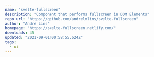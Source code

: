 ```yaml
---
name: "svelte-fullscreen"
description: "Component that performs fullscreen in DOM Elements"
repo_url: "https://github.com/andrelmlins/svelte-fullscreen"
author: "André Lins"
homepage: "https://svelte-fullscreen.netlify.com/"
downloads: 45
updated: "2021-09-01T00:58:55.624Z"
tags: 
  - ui
---
```

